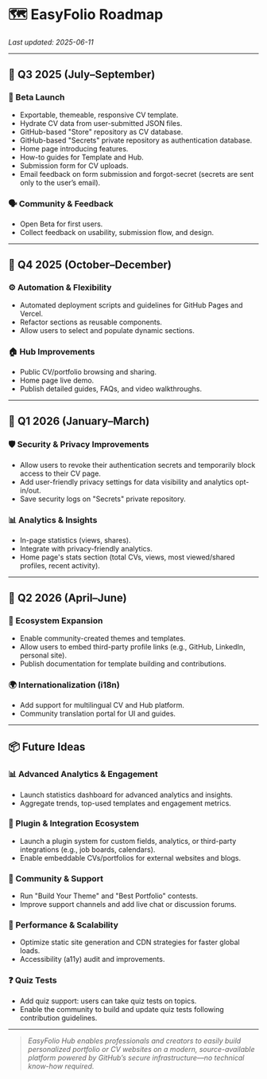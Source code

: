 # 🗺️ EasyFolio Roadmap

_Last updated: 2025-06-11_

---
## 📍 Q3 2025 (July–September)

### 🚀 Beta Launch
- Exportable, themeable, responsive CV template.
- Hydrate CV data from user-submitted JSON files.
- GitHub-based "Store" repository as CV database.
- GitHub-based "Secrets" private repository as authentication database.
- Home page introducing features.
- How-to guides for Template and Hub.
- Submission form for CV uploads.
- Email feedback on form submission and forgot-secret (secrets are sent only to the user’s email).

### 🗣️ Community & Feedback
- Open Beta for first users.
- Collect feedback on usability, submission flow, and design.


---
## 📍 Q4 2025 (October–December)

### ⚙️ Automation & Flexibility
- Automated deployment scripts and guidelines for GitHub Pages and Vercel.
- Refactor sections as reusable components.
- Allow users to select and populate dynamic sections.

### 🏠 Hub Improvements
- Public CV/portfolio browsing and sharing.
- Home page live demo.
- Publish detailed guides, FAQs, and video walkthroughs.


---
## 📍 Q1 2026 (January–March)

### 🛡️ Security & Privacy Improvements
- Allow users to revoke their authentication secrets and temporarily block access to their CV page.
- Add user-friendly privacy settings for data visibility and analytics opt-in/out.
- Save security logs on "Secrets" private repository.

### 📊 Analytics & Insights
- In-page statistics (views, shares).
- Integrate with privacy-friendly analytics.
- Home page's stats section (total CVs, views, most viewed/shared profiles, recent activity).


---
## 📍 Q2 2026 (April–June)

### 🎨 Ecosystem Expansion
- Enable community-created themes and templates.
- Allow users to embed third-party profile links (e.g., GitHub, LinkedIn, personal site).
- Publish documentation for template building and contributions.

### 🌍 Internationalization (i18n)
- Add support for multilingual CV and Hub platform.
- Community translation portal for UI and guides.


---

## 📦 Future Ideas

### 📊 Advanced Analytics & Engagement
- Launch statistics dashboard for advanced analytics and insights.
- Aggregate trends, top-used templates and engagement metrics.


### 🧩 Plugin & Integration Ecosystem
- Launch a plugin system for custom fields, analytics, or third-party integrations (e.g., job boards, calendars).
- Enable embeddable CVs/portfolios for external websites and blogs.


### 👥 Community & Support
- Run "Build Your Theme" and "Best Portfolio" contests.
- Improve support channels and add live chat or discussion forums.


### 🚀 Performance & Scalability
- Optimize static site generation and CDN strategies for faster global loads.
- Accessibility (a11y) audit and improvements.


### ❓ Quiz Tests
- Add quiz support: users can take quiz tests on topics.
- Enable the community to build and update quiz tests following contribution guidelines.

---

> _EasyFolio Hub enables professionals and creators to easily build personalized portfolio or CV websites on a modern, source-available platform powered by GitHub’s secure infrastructure—no technical know-how required._
